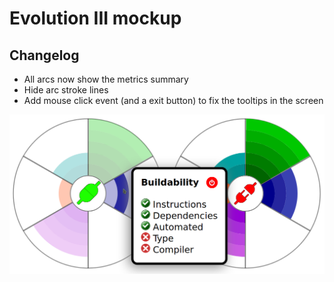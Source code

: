 # Evolution III mockup
## Changelog
- All arcs now show the metrics summary
- Hide arc stroke lines
- Add mouse click event (and a exit button) to fix the tooltips in the screen

![screenshot](screenshot.png)
